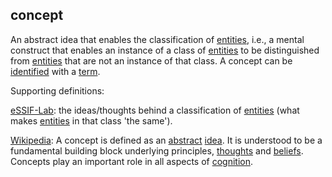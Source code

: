 ## concept

<p class="c8"><span>An abstract idea that enables the classification of </span><span class="c2"><a class="c3" href="#h.5imtbzl1f4xo">entities</a></span><span>, i.e., a mental construct that enables an instance of a class of </span><span class="c2"><a class="c3" href="#h.5imtbzl1f4xo">entities</a></span><span>&nbsp;to be distinguished from </span><span class="c2"><a class="c3" href="#h.5imtbzl1f4xo">entities</a></span><span>&nbsp;that are not an instance of that class. A concept can be </span><span class="c2"><a class="c3" href="#h.u3bfehmj4ed3">identified</a></span><span>&nbsp;with a </span><span class="c2"><a class="c3" href="#h.ojn7uxdcaf7u">term</a></span><span class="c0">.</span></p><p class="c8"><span class="c0">Supporting definitions:</span></p><p class="c8"><span class="c2"><a class="c3" href="https://www.google.com/url?q=https://essif-lab.github.io/framework/docs/essifLab-glossary%23concept&amp;sa=D&amp;source=editors&amp;ust=1706779842558396&amp;usg=AOvVaw1wsRmnxp8OwIEABsuzMdkz">eSSIF-Lab</a></span><span>: the ideas/thoughts behind a classification of </span><span class="c2"><a class="c3" href="https://www.google.com/url?q=https://essif-lab.github.io/framework/docs/terms/entity&amp;sa=D&amp;source=editors&amp;ust=1706779842558605&amp;usg=AOvVaw2dL5I9g_oBDAxLogjT6VIH">entities</a></span><span>&nbsp;(what makes </span><span class="c2"><a class="c3" href="https://www.google.com/url?q=https://essif-lab.github.io/framework/docs/terms/entity&amp;sa=D&amp;source=editors&amp;ust=1706779842558803&amp;usg=AOvVaw22x_cUE_ozJeOJdsFpwenL">entities</a></span><span class="c0">&nbsp;in that class 'the same').</span></p><p class="c8"><span class="c2"><a class="c3" href="https://www.google.com/url?q=https://en.wikipedia.org/wiki/Concept&amp;sa=D&amp;source=editors&amp;ust=1706779842559050&amp;usg=AOvVaw05ytX5wLlYczVpArOK2D4W">Wikipedia</a></span><span>: A concept is defined as an </span><span class="c2"><a class="c3" href="https://www.google.com/url?q=https://en.wikipedia.org/wiki/Abstraction&amp;sa=D&amp;source=editors&amp;ust=1706779842559232&amp;usg=AOvVaw1LmeRDZZ5L1n5QkdHzveVU">abstract</a></span><span>&nbsp;</span><span class="c2"><a class="c3" href="https://www.google.com/url?q=https://en.wikipedia.org/wiki/Idea&amp;sa=D&amp;source=editors&amp;ust=1706779842559407&amp;usg=AOvVaw2TvbP2cK3VEylfu_F-VDP3">idea</a></span><span>. It is understood to be a fundamental building block underlying principles, </span><span class="c2"><a class="c3" href="https://www.google.com/url?q=https://en.wikipedia.org/wiki/Thought&amp;sa=D&amp;source=editors&amp;ust=1706779842559910&amp;usg=AOvVaw1vyLGFyXDZIw-arngA14J-">thoughts</a></span><span>&nbsp;and </span><span class="c2"><a class="c3" href="https://www.google.com/url?q=https://en.wikipedia.org/wiki/Belief&amp;sa=D&amp;source=editors&amp;ust=1706779842560139&amp;usg=AOvVaw1giAgsiNgCTWQuII5Ur5eh">beliefs</a></span><span>. Concepts play an important role in all aspects of </span><span class="c2"><a class="c3" href="https://www.google.com/url?q=https://en.wikipedia.org/wiki/Cognition&amp;sa=D&amp;source=editors&amp;ust=1706779842560371&amp;usg=AOvVaw0BhWgHZmg0mkx-H6JlpCvI">cognition</a></span><span class="c0">.</span></p>

